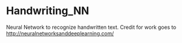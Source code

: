 # Handwriting_NN
Neural Network to recognize handwritten text.
Credit for work goes to http://neuralnetworksanddeeplearning.com/
